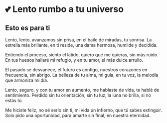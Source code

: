 
# 💕 Lento rumbo a tu universo
## Esto es para ti 

Lento, lento, avanzamos sin prisa,
en el baile de miradas, tu sonrisa.
La estrella más brillante, en ti reside,
una dama hermosa, humilde y decidida.

Entiendo el proceso, siento el latido,
quiero que me quieras, sin más ruido.
En tus huesos hallaré mi refugio,
y en tu amor, el más dulce arrullo.

El pasado se desvanece, el futuro es contigo,
nuestros corazones en frecuencia, sin abrigo.
La belleza de tu alma, mi guía,
en tu voz, la melodía que armoniza mi día.

Lento, seguro, y con tu amor en aumento,
me hablaste de vida, te hablé de sentimiento.
Perdido sin tu orientación, sin tu luz,
la luna no brilla, si no estás tú.

Me hiciste feliz, no sé serlo sin ti,
mi vida un infierno, que tú sabes extinguir.
Solo pido una oportunidad,
para amarte sin final, en nuestra eternidad.
